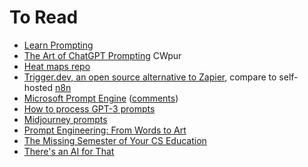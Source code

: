 # To Read
- [Learn Prompting](https://learnprompting.org/docs/intro)
- [The Art of ChatGPT Prompting](https://app.gumroad.com/d/bae9156e1c2380bdb12e14c6d47eee82) CWpur
- [Heat maps repo](https://github.com/jmforsythe/Git-Heat-Map)
- [Trigger.dev, an open source alternative to Zapier](https://github.com/triggerdotdev/trigger.dev), compare to self-hosted [n8n](https://n8n.io/)
- [Microsoft Prompt Engine](https://github.com/microsoft/prompt-engine) ([comments](https://news.ycombinator.com/item?id=34811070)) 
- [How to process GPT-3 prompts](https://buildspace.so/notes/processing-gpt3-prompts)
- [Midjourney prompts](https://docs.midjourney.com/docs/prompts)
- [Prompt Engineering: From Words to Art](https://www.saxifrage.xyz/post/prompt-engineering)
- [The Missing Semester of Your CS Education](https://missing.csail.mit.edu/)
- [There's an AI for That](https://theresanaiforthat.com/)

